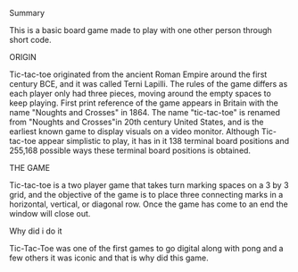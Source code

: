 Summary 

This is a basic board game made to play with one other person through short code.

ORIGIN
 
Tic-tac-toe originated from the ancient Roman Empire around the first century BCE, and it was called Terni Lapilli. The rules of the game differs as each player only had three pieces, moving around the empty spaces to keep playing. First print reference of the game appears in Britain with the name "Noughts and Crosses" in 1864. The name "tic-tac-toe" is renamed from "Noughts and Crosses"in 20th century United States, and is the earliest known game to display visuals on a video monitor. Although Tic-tac-toe appear simplistic to play, it has in it 138 terminal board positions and 255,168 possible ways these terminal board positions is obtained. 

THE GAME
 
Tic-tac-toe is a two player game that takes turn marking spaces on a 3 by 3 grid, and the objective of the game is to place three connecting marks in a horizontal, vertical, or diagonal row. Once the game has come to an end the window will close out.


Why did i do it 

Tic-Tac-Toe was one of the first games to go digital along with pong and a few others it was iconic and that is why did this game.

